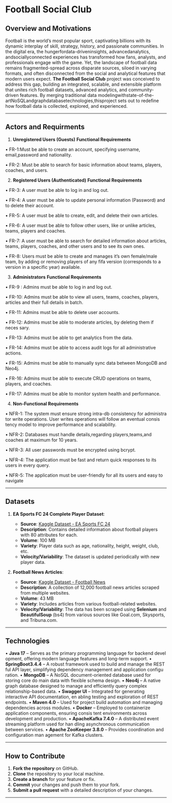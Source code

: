 # Football Social Club

## Overview and Motivations

 Football is the world’s most popular sport, captivating billions with its dynamic
 interplay of skill, strategy, history, and passionate communities. In the digital
 era, the hungerfordata-driveninsights, advancedanalytics, andsociallyconnected
 experiences has transformed how fans, analysts, and professionals engage with
 the game. Yet, the landscape of football data remains fragmented-spread across
 disparate sources, siloed in varying formats, and often disconnected from the social
 and analytical features that modern users expect.
 **The Football Social Club** project was conceived to address this gap, building
 an integrated, scalable, and extensible platform that unites rich football datasets,
 advanced analytics, and community-driven features. By merging traditional data
 modelingwithstate-of-the-artNoSQLandgraphdatabasetechnologies,thisproject
 sets out to redefine how football data is collected, explored, and experienced.

---

## Actors and Requirments

1. **Unregistered Users (Guests)**
   **Functional Requirements**
   
 • FR-1:Must be able to create an account, specifying username, email,password
 and nationality.

 • FR-2: Must be able to search for basic information about teams, players,
 coaches, and users.
 
2. **Registered Users (Authenticated)**
 **Functional Requirements**
   
 • FR-3: A user must be able to log in and log out.
 
• FR-4: A user must be able to update personal information (Password) and to
 delete their account.
 
 • FR-5: A user must be able to create, edit, and delete their own articles.
 
 • FR-6: A user must be able to follow other users, like or unlike articles, teams,
 players and coaches.
 
 • FR-7: A user must be able to search for detailed information about articles,
 teams, players, coaches, and other users and to see its own ones.
 
 • FR-8: Users must be able to create and manages it’s own female/male team,
 by adding or removing players of any fifa version (corresponds to a version in
 a specific year) available.
 
 3.  **Administrators**
 **Functional Requirements**
 
 • FR-9 : Admins must be able to log in and log out.
 
 • FR-10: Admins must be able to view all users, teams, coaches, players, articles
 and their full details in batch.
 
 • FR-11: Admins must be able to delete user accounts.
 
 • FR-12: Admins must be able to moderate articles, by deleting them if neces
sary.

 • FR-13: Admins must be able to get analytics from the data.
 
 • FR-14: Admins must be able to access audit logs for all administrative actions.
 
 • FR-15: Admins must be able to manually sync data between MongoDB and
 Neo4j.
 
 • FR-16: Admins must be able to execute CRUD operations on teams, players,
 and coaches.
 
 • FR-17: Admins must be able to monitor system health and performance.
 
 4. **Non-Functional Requirements**
 
 • NFR-1: The system must ensure strong intra-db consistency for administra
tor write operations. User writes operations will follow an eventual consis
tency model to improve performance and scalability.

 • NFR-2: Databases must handle details,regarding players,teams,and coaches
 at maximum for 10 years.
 
 • NFR-3: All user passwords must be encrypted using bcrypt.
 
 • NFR-4: The application must be fast and return quick responses to its users
 in every query.
 
• NFR-5: The application must be user-friendly for all its users and easy to
 navigate

---

## Datasets

1. **EA Sports FC 24 Complete Player Dataset**:
   - **Source**: [Kaggle Dataset - EA Sports FC 24](https://www.kaggle.com/datasets/stefanoleone992/ea-sports-fc-24-complete-player-dataset?select=male_teams.csv)
   - **Description**: Contains detailed information about football players with 80 attributes for each.
   - **Volume**: 100 MB
   - **Variety**: Player data such as age, nationality, height, weight, club, etc.
   - **Velocity/Variability**: The dataset is updated periodically with new player data.

2. **Football News Articles**:
   - **Source**: [Kaggle Dataset - Football News](https://www.kaggle.com/datasets/hammadjavaid/football-news-articles?select=final-articles.csv)
   - **Description**: A collection of 12,000 football news articles scraped from multiple websites.
   - **Volume**: 43 MB
   - **Variety**: Includes articles from various football-related websites.
   - **Velocity/Variability**: The data has been scraped using **Selenium** and **BeautifulSoup** (bs4) from various sources like Goal.com, Skysports, and Tribuna.com.

---

## Technologies

 • **Java 17** – Serves as the primary programming language for backend devel
opment, offering modern language features and long-term support.
 • **SpringBoot3.4.4**  – A robust framework used to build and manage the REST
ful API layer, simplifying dependency management and application configu
ration.
 • **MongoDB** – A NoSQL document-oriented database used for storing core do
main data with flexible schema design.
 • **Neo4j** – A native graph database designed to manage and efficiently query
 complex relationship-based data.
 • **Swagger UI** – Integrated for generating interactive API documentation, en
abling testing and exploration of REST endpoints.
 • **Maven 4.0** – Used for project build automation and managing dependencies
 across modules.
 • **Docker** – Employed to containerize application components, ensuring consis
tent environments across development and production.
 • **ApacheKafka 7.4.0** – A distributed event streaming platform used for han
dling asynchronous communication between services.
 • **Apache ZooKeeper 3.8.0** – Provides coordination and configuration man
agement for Kafka clusters.

---



## How to Contribute

1. **Fork the repository** on GitHub.
2. **Clone** the repository to your local machine.
3. **Create a branch** for your feature or fix.
4. **Commit** your changes and push them to your fork.
5. **Submit a pull request** with a detailed description of your changes.

---
